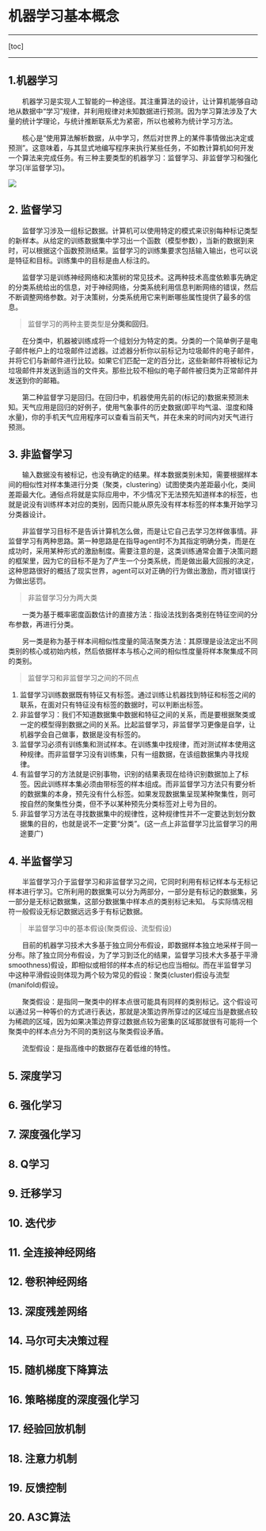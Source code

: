
# 机器学习基本概念

---

[toc]

---

## 1.机器学习

&emsp;&emsp;机器学习是实现人工智能的一种途径。其注重算法的设计，让计算机能够自动地从数据中“学习”规律，并利用规律对未知数据进行预测。因为学习算法涉及了大量的统计学理论，与统计推断联系尤为紧密，所以也被称为统计学习方法。

&emsp;&emsp;核心是“使用算法解析数据，从中学习，然后对世界上的某件事情做出决定或预测”。这意味着，与其显式地编写程序来执行某些任务，不如教计算机如何开发一个算法来完成任务。有三种主要类型的机器学习：监督学习、非监督学习和强化学习(半监督学习)。

![](https://ss.csdn.net/p?https://mmbiz.qpic.cn/mmbiz_png/53QBo8fgmuGU5egtzydcNibhfIIIJJU6hHnX6iaYRkEFibVUrgrJUWjRHNdHdHFticgiaN8tAkia0EicI89zs1NZOMJpg/640?wx_fmt=png)

## 2. 监督学习

&emsp;&emsp;监督学习涉及一组标记数据。计算机可以使用特定的模式来识别每种标记类型的新样本。从给定的训练数据集中学习出一个函数（模型参数），当新的数据到来时，可以根据这个函数预测结果。监督学习的训练集要求包括输入输出，也可以说是特征和目标。训练集中的目标是由人标注的。

&emsp;&emsp;监督学习是训练神经网络和决策树的常见技术。这两种技术高度依赖事先确定的分类系统给出的信息，对于神经网络，分类系统利用信息判断网络的错误，然后不断调整网络参数。对于决策树，分类系统用它来判断哪些属性提供了最多的信息。

>监督学习的两种主要类型是**分类和回归**。

&emsp;&emsp;在分类中，机器被训练成将一个组划分为特定的类。分类的一个简单例子是电子邮件帐户上的垃圾邮件过滤器。过滤器分析你以前标记为垃圾邮件的电子邮件，并将它们与新邮件进行比较。如果它们匹配一定的百分比，这些新邮件将被标记为垃圾邮件并发送到适当的文件夹。那些比较不相似的电子邮件被归类为正常邮件并发送到你的邮箱。

&emsp;&emsp;第二种监督学习是回归。在回归中，机器使用先前的(标记的)数据来预测未知。天气应用是回归的好例子，使用气象事件的历史数据(即平均气温、湿度和降水量)，你的手机天气应用程序可以查看当前天气，并在未来的时间内对天气进行预测。

## 3. 非监督学习

&emsp;&emsp;输入数据没有被标记，也没有确定的结果。样本数据类别未知，需要根据样本间的相似性对样本集进行分类（聚类，clustering）试图使类内差距最小化，类间差距最大化。通俗点将就是实际应用中，不少情况下无法预先知道样本的标签，也就是说没有训练样本对应的类别，因而只能从原先没有样本标签的样本集开始学习分类器设计。

&emsp;&emsp;非监督学习目标不是告诉计算机怎么做，而是让它自己去学习怎样做事情。非监督学习有两种思路。第一种思路是在指导agent时不为其指定明确分类，而是在成功时，采用某种形式的激励制度。需要注意的是，这类训练通常会置于决策问题的框架里，因为它的目标不是为了产生一个分类系统，而是做出最大回报的决定，这种思路很好的概括了现实世界，agent可以对正确的行为做出激励，而对错误行为做出惩罚。

>非监督学习分为两大类

&emsp;&emsp;一类为基于概率密度函数估计的直接方法：指设法找到各类别在特征空间的分布参数，再进行分类。

&emsp;&emsp;另一类是称为基于样本间相似性度量的简洁聚类方法：其原理是设法定出不同类别的核心或初始内核，然后依据样本与核心之间的相似性度量将样本聚集成不同的类别。

>监督学习和非监督学习之间的不同点

1. 监督学习训练数据既有特征又有标签。通过训练让机器找到特征和标签之间的联系，在面对只有特征没有标签的数据时，可以判断出标签。
2. 非监督学习：我们不知道数据集中数据和特征之间的关系，而是要根据聚类或一定的模型得到数据之间的关系。比起监督学习，非监督学习更像是自学，让机器学会自己做事，数据是没有标签的。
3. 监督学习必须有训练集和测试样本。在训练集中找规律，而对测试样本使用这种规律。而非监督学习没有训练集，只有一组数据，在该组数据集内寻找规律。
4. 有监督学习的方法就是识别事物，识别的结果表现在给待识别数据加上了标签。因此训练样本集必须由带标签的样本组成。而非监督学习方法只有要分析的数据集的本身，预先没有什么标签。如果发现数据集呈现某种聚集性，则可按自然的聚集性分类，但不予以某种预先分类标签对上号为目的。
5. 非监督学习方法在寻找数据集中的规律性，这种规律性并不一定要达到划分数据集的目的，也就是说不一定要“分类”。(这一点上非监督学习比监督学习的用途要广)

## 4. 半监督学习

&emsp;&emsp;半监督学习介于监督学习和非监督学习之间，它同时利用有标记样本与无标记样本进行学习。它所利用的数据集可以分为两部分，一部分是有标记的数据集，另一部分是无标记数据集，这部分数据集中样本点的类别标记未知。 与实际情况相符一般假设无标记数据远远多于有标记数据。

>半监督学习中的基本假设(聚类假设、流型假设)

&emsp;&emsp;目前的机器学习技术大多基于独立同分布假设，即数据样本独立地采样于同一分布。除了独立同分布假设，为了学习到泛化的结果，监督学习技术大多基于平滑smoothness)假设，即相似或相邻的样本点的标记也应当相似。而在半监督学习中这种平滑假设则体现为两个较为常见的假设：聚类(cluster)假设与流型(manifold)假设。

&emsp;&emsp;聚类假设：是指同一聚类中的样本点很可能具有同样的类别标记。这个假设可以通过另一种等价的方式进行表达，那就是决策边界所穿过的区域应当是数据点较为稀疏的区域，因为如果决策边界穿过数据点较为密集的区域那就很有可能将一个聚类中的样本点分为不同的类别这与聚类假设矛盾。

&emsp;&emsp;流型假设：是指高维中的数据存在着低维的特性。

## 5. 深度学习

## 6. 强化学习

## 7. 深度强化学习

## 8. Q学习

## 9. 迁移学习

## 10. 迭代步

## 11. 全连接神经网络

## 12. 卷积神经网络

## 13. 深度残差网络

## 14. 马尔可夫决策过程

## 15. 随机梯度下降算法

## 16. 策略梯度的深度强化学习

## 17. 经验回放机制

## 18. 注意力机制

## 19. 反馈控制

## 20. A3C算法

